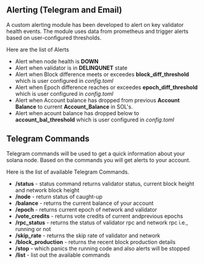 ## Alerting (Telegram and Email)
 A custom alerting module has been developed to alert on key validator health events. The module uses data from prometheus and trigger alerts based on user-configured thresholds.

 Here are the list of Alerts
 - Alert when node health is **DOWN**
 - Alert when validator is in **DELINQUNET** state
 - Alert when Block difference meets or exceedes **block_diff_threshold** which is user configured in *config.toml*
 - Alert when Epoch difference reaches or exceedes **epoch_diff_threshold** which is user configured in *config.toml*
 - Alert when Account balance has dropped from previous **Account Balance** to current **Account_Balance** in SOL's.
 - Alert when acount balance has dropped below to **account_bal_threshold** which is user configured in *config.toml*

## Telegram Commands
Telegram commands will be used to get a quick information about your solana node. Based on the commands you will get alerts to your account.

Here is the list of available Telegram Commands.
  - **/status** - status command returns validator status, current block height and network block height
  - **/node** - return status of caught-up
  - **/balance** - returns the current balance of your account 
  - **/epoch** - returns current epoch of network and validator
  - **/vote_credits** - returns vote credits of current andprevious epochs 
  - **/rpc_status** - returns the status of validator rpc and network rpc i.e., running or not
  - **/skip_rate** - returns the skip rate of validator and network
  - **/block_production** - returns the recent block production details
  - **/stop** - which panics the running code and also alerts will be stopped
  - **/list** - list out the available commands
